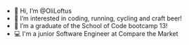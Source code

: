 - 👋 Hi, I’m @OliLoftus
- 👀 I’m interested in coding, running, cycling and craft beer!
- 🌱 I’m a graduate of the School of Code bootcamp 13!
- 💻 I'm a junior Software Engineer at Compare the Market

<!---
OliLoftus/OliLoftus is a ✨ special ✨ repository because its `README.md` (this file) appears on your GitHub profile.
You can click the Preview link to take a look at your changes.
--->
